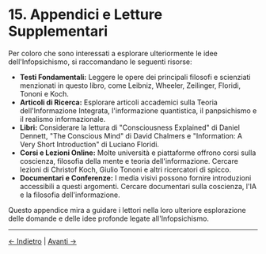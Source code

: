 # 15. Appendici e Letture Supplementari

Per coloro che sono interessati a esplorare ulteriormente le idee dell'Infopsichismo, si raccomandano le seguenti risorse:

- **Testi Fondamentali:** Leggere le opere dei principali filosofi e scienziati menzionati in questo libro, come Leibniz, Wheeler, Zeilinger, Floridi, Tononi e Koch.
- **Articoli di Ricerca:** Esplorare articoli accademici sulla Teoria dell'Informazione Integrata, l'informazione quantistica, il panpsichismo e il realismo informazionale.
- **Libri:** Considerare la lettura di "Consciousness Explained" di Daniel Dennett, "The Conscious Mind" di David Chalmers e "Information: A Very Short Introduction" di Luciano Floridi.
- **Corsi e Lezioni Online:** Molte università e piattaforme offrono corsi sulla coscienza, filosofia della mente e teoria dell'informazione. Cercare lezioni di Christof Koch, Giulio Tononi e altri ricercatori di spicco.
- **Documentari e Conferenze:** I media visivi possono fornire introduzioni accessibili a questi argomenti. Cercare documentari sulla coscienza, l'IA e la filosofia dell'informazione.

Questo appendice mira a guidare i lettori nella loro ulteriore esplorazione delle domande e delle idee profonde legate all'Infopsichismo.

---
<div class="navigation-links">
<a href="14_Esplorazione_Approfondita_dell_Etica.md" class="nav-link prev-link">← Indietro</a> | <a href="16_Infopsichismo_e_Intelligenza_Artificiale.md" class="nav-link next-link">Avanti →</a>
</div>
